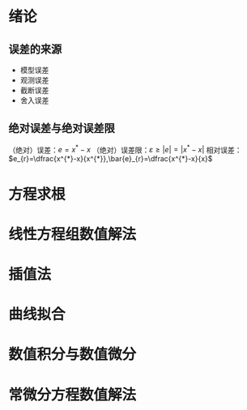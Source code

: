 # 绪论
## 误差的来源
- 模型误差
- 观测误差
- 截断误差
- 舍入误差

## 绝对误差与绝对误差限
（绝对）误差：$e=x^{*}-x$
（绝对）误差限：$\varepsilon\geq|e|=|x^{*}-x|$
相对误差：$e_{r}=\dfrac{x^{*}-x}{x^{*}},\bar{e}_{r}=\dfrac{x^{*}-x}{x}$

# 方程求根
# 线性方程组数值解法
# 插值法
# 曲线拟合
# 数值积分与数值微分
# 常微分方程数值解法

